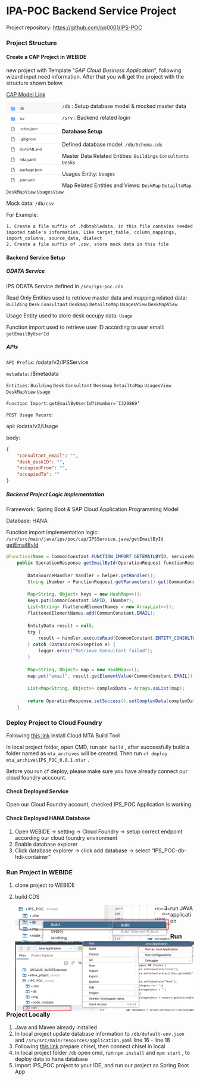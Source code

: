 # IPA-POC Backend Service Project

Project repository: https://github.com/pp0001/IPS-POC  

### Project Structure

#### Create a CAP Project in WEBIDE

new project with Template "*SAP Cloud Business Application*", following wizard input need information. After that you will get the project with the structure shown below. 

[CAP Model Link](https://cap.cloud.sap/docs/about/) 

<img src="./img/Project Structure.png" alt="Project Structure" align="Left" style="zoom:50%;" />

`/db` : Setup database model & mocked master data  

`/srv` : Backend related login  

#### Database Setup  

Defined database model: `/db/Schema.cds ` 

Master Data Related Entities: `Buildings` `Consultants` `Desks`   

Usages Entity: `Usages`  

Map Related Entities and Views: `DeskMap` `DetailtoMap` `DeskMapView` `UsagesView`   

Mock data: `/db/csv`  

For Example:   

	1. Create a file suffix of .hdbtabledata, in this file contains needed impoted table's information. Like target_table, column_mappings, import_columns, source_data, dialect  
 	2. Create a file suffix of .csv, store mock data in this file   

#### Backend Service Setup

##### ODATA Service  

IPS ODATA Service defined in `/srv/ips-poc.cds`   

Read Only Entities used to retrieve master data and mapping related data: `Building` `Desk` `Consultant` `Deskmap` `DetailtoMap` `UsagesView` `DeskMapView`   

Usage Entity used to store desk occupy data: `Usage`  

Function import used to retrieve user ID according to user email: `getEmailByUserId`    

##### APIs

`API Prefix`:  /odata/v2/IPSService

`metadata`: /$metadata  

`Entities`:  `Building` `Desk` `Consultant` `Deskmap` `DetailtoMap` `UsagesView` `DeskMapView` `Usage`  

`Function Import`:  `getEmailByUserId?iNumber=’I320869’`   

`POST Usage Record`: 

api: /odata/v2/Usage

body: 

```json
{
    "consultant_email": "",
    "desk_deskID": "",
    "occupiedFrom": "",
    "occupiedTo": ""
}
```

##### Backend Project Logic Implementation  

Framework: Spring Boot & SAP Cloud Application Programming Model  

Database: HANA  

Function import implementation logic: `/srv/src/main/java/ips/poc/cap/IPSService.java/getEmailById`  [getEmailById](https://github.com/pp0001/IPS-POC/blob/master/srv/src/main/java/ips/poc/cap/IPSService.java)    

```java
@Function(Name = CommonConstant.FUNCTION_IMPORT_GETEMAILBYID, serviceName = CommonConstant.SERVICE_NAME)
	public OperationResponse getEmailById(OperationRequest functionRequest, ExtensionHelper helper) {

		DataSourceHandler handler = helper.getHandler();
		String iNumber = FunctionRequest.getParameters().get(CommonConstant.INUMBER).toString();

		Map<String, Object> keys = new HashMap<>();
		keys.put(CommonConstant.SAPID, iNumber);
		List<String> flattenedElementNames = new ArrayList<>();
		flattenedElementNames.add(CommonConstant.EMAIL);

		EntityData result = null;
		try {
			result = handler.executeRead(CommonConstant.ENTITY_CONSULTANT, keys, flattenedElementNames);
		} catch (DatasourceException e) {
			logger.error("Retrieve Consultant failed");
		}
		
		Map<String, Object> map = new HashMap<>();
		map.put("email", result.getElementValue(CommonConstant.EMAIL));
		
		List<Map<String, Object>> complexData = Arrays.asList(map);
		
		return OperationResponse.setSuccess().setComplexData(complexData).response();
	}
```

### Deploy Project to Cloud Foundry

Following [this link](https://sap.github.io/cloud-mta-build-tool/download/) install Cloud MTA Build Tool  

In local project folder, open CMD, run `mbt build` , after successfully build a folder named as `mta_archives` will be created. Then run  `cf deploy mta_archive\IPS_POC_0.0.1.mtar` .   

Before you run cf deploy, please make sure you have already connect our cloud foundry acccount.

#### Check Deployed Service

Open our Cloud Foundry account, checked IPS_POC Application is working.

#### Check Deployed HANA Database

1. Open WEBIDE -> setting -> Cloud Foundry -> setup correct endpoint according our cloud foundry environment  
2. Enable database explorer  
3. Click database explorer -> click add database -> select “IPS_POC-db-hdi-container”    

### Run Project in WEBIDE

1. clone project to WEBIDE

2. build CDS 

   <img src="./img/Build CDS in WEBIDE.png" alt="Build CDS" align="Left" style="zoom:50%;"/>

3. run JAVA application

   <img src="./img/Run Jave Application in WEBIDE.png" alt="Run application" align="Left" style="zoom:50%;" />

### Run Project Locally

1. Java and Maven already installed  
2. In local project update database information to `/db/default-env.json` and `/srv/src/main/resources/application.yaml` line 16 - line 18  
3. Following [this link](https://github.infra.hana.ondemand.com/cloudfoundry/chisel) prepare chisel, then connect chisel in local
4. In local project folder `/db` open cmd, run `npm install` and `npm start` , to deploy data to hana database  
5. Import IPS_POC project to your IDE, and run our project as Spring Boot App  

